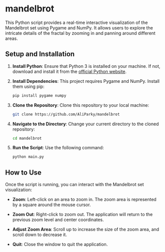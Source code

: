 # mandelbrot

This Python script provides a real-time interactive visualization of the Mandelbrot set using Pygame and NumPy. It allows users to explore the intricate details of the fractal by zooming in and panning around different areas.

## Setup and Installation

1. **Install Python**: Ensure that Python 3 is installed on your machine. If not, download and install it from the [official Python website](https://www.python.org/downloads/).

2. **Install Dependencies**: This project requires Pygame and NumPy. Install them using pip:

    ```bash
    pip install pygame numpy
    ```

3. **Clone the Repository**: Clone this repository to your local machine:

    ```bash
    git clone https://github.com/AliParky/mandelbrot
    ```

4. **Navigate to the Directory**: Change your current directory to the cloned repository:

    ```bash
    cd mandelbrot
    ```

5. **Run the Script**: Use the following command:

    ```bash
    python main.py
    ```

## How to Use

Once the script is running, you can interact with the Mandelbrot set visualization:

- **Zoom**: Left-click on an area to zoom in. The zoom area is represented by a square around the mouse cursor.

- **Zoom Out**: Right-click to zoom out. The application will return to the previous zoom level and center coordinates.

- **Adjust Zoom Area**: Scroll up to increase the size of the zoom area, and scroll down to decrease it.

- **Quit**: Close the window to quit the application.
